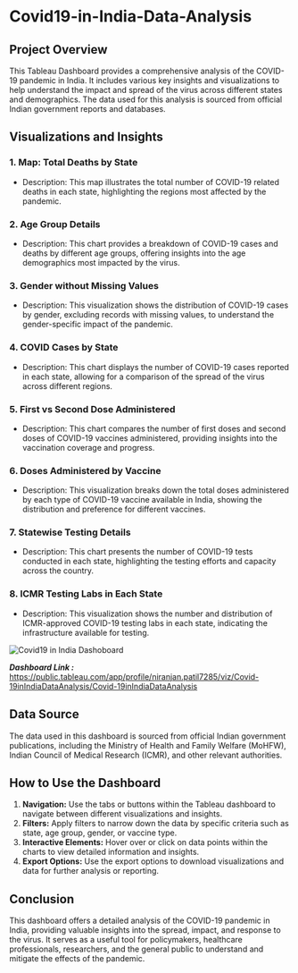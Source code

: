 # Covid19-in-India-Data-Analysis

## Project Overview

This Tableau Dashboard provides a comprehensive analysis of the COVID-19 pandemic in India. It includes various key insights and visualizations to help understand the impact and spread of the virus across different states and demographics. The data used for this analysis is sourced from official Indian government reports and databases.

## Visualizations and Insights

### 1. Map: Total Deaths by State
- Description: This map illustrates the total number of COVID-19 related deaths in each state, highlighting the regions most affected by the pandemic.

### 2. Age Group Details
- Description: This chart provides a breakdown of COVID-19 cases and deaths by different age groups, offering insights into the age demographics most impacted by the virus.

### 3. Gender without Missing Values
- Description: This visualization shows the distribution of COVID-19 cases by gender, excluding records with missing values, to understand the gender-specific impact of the pandemic.

### 4. COVID Cases by State
- Description: This chart displays the number of COVID-19 cases reported in each state, allowing for a comparison of the spread of the virus across different regions.

### 5. First vs Second Dose Administered
- Description: This chart compares the number of first doses and second doses of COVID-19 vaccines administered, providing insights into the vaccination coverage and progress.

### 6. Doses Administered by Vaccine
- Description: This visualization breaks down the total doses administered by each type of COVID-19 vaccine available in India, showing the distribution and preference for different vaccines.

### 7. Statewise Testing Details
- Description: This chart presents the number of COVID-19 tests conducted in each state, highlighting the testing efforts and capacity across the country.

### 8. ICMR Testing Labs in Each State
- Description: This visualization shows the number and distribution of ICMR-approved COVID-19 testing labs in each state, indicating the infrastructure available for testing.

![Covid19 in India Dashoboard](https://github.com/niranjanpatil29/Covid19-in-India-Data-Analysis/assets/115970117/f7c5d550-2356-464e-bcbb-a50f23c1b5f5)

***Dashboard Link :*** https://public.tableau.com/app/profile/niranjan.patil7285/viz/Covid-19inIndiaDataAnalysis/Covid-19inIndiaDataAnalysis

## Data Source

The data used in this dashboard is sourced from official Indian government publications, including the Ministry of Health and Family Welfare (MoHFW), Indian Council of Medical Research (ICMR), and other relevant authorities.

## How to Use the Dashboard
1. **Navigation:** Use the tabs or buttons within the Tableau dashboard to navigate between different visualizations and insights.
2. **Filters:** Apply filters to narrow down the data by specific criteria such as state, age group, gender, or vaccine type.
3. **Interactive Elements:** Hover over or click on data points within the charts to view detailed information and insights.
4. **Export Options:** Use the export options to download visualizations and data for further analysis or reporting.


## Conclusion
This dashboard offers a detailed analysis of the COVID-19 pandemic in India, providing valuable insights into the spread, impact, and response to the virus. It serves as a useful tool for policymakers, healthcare professionals, researchers, and the general public to understand and mitigate the effects of the pandemic.





